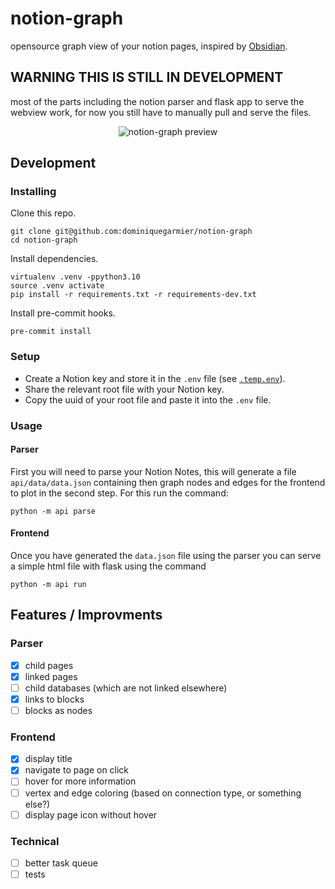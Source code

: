 # notion-graph

opensource graph view of your notion pages, inspired by [Obsidian](https://obsidian.md/).

## WARNING THIS IS STILL IN DEVELOPMENT

most of the parts including the notion parser and flask app to serve the webview work, for now you still have to manually pull and serve the files.

<p align="center">
  <img src="https://user-images.githubusercontent.com/42445422/174397159-4fcb4074-d1d2-4fd2-8b13-331a924f8aea.gif" alt="notion-graph preview" />
</p>

## Development

### Installing

Clone this repo.

```
git clone git@github.com:dominiquegarmier/notion-graph
cd notion-graph
```

Install dependencies.

```
virtualenv .venv -ppython3.10
source .venv activate
pip install -r requirements.txt -r requirements-dev.txt
```

Install pre-commit hooks.

```
pre-commit install
```

### Setup

- Create a Notion key and store it in the `.env` file (see [`.temp.env`](.temp.env)).
- Share the relevant root file with your Notion key.
- Copy the uuid of your root file and paste it into the `.env` file.

### Usage

#### Parser

First you will need to parse your Notion Notes, this will generate a file `api/data/data.json` containing then graph nodes and edges for the frontend to plot in the second step. For this run the command:

```
python -m api parse
```

#### Frontend

Once you have generated the `data.json` file using the parser you can serve a simple html file with flask using the command

```
python -m api run
```

## Features / Improvments

### Parser

- [x] child pages
- [x] linked pages
- [ ] child databases (which are not linked elsewhere)
- [x] links to blocks
- [ ] blocks as nodes

### Frontend

- [x] display title
- [x] navigate to page on click
- [ ] hover for more information
- [ ] vertex and edge coloring (based on connection type, or something else?)
- [ ] display page icon without hover

### Technical

- [ ] better task queue
- [ ] tests
